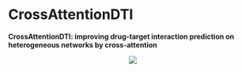 # CrossAttentionDTI
**CrossAttentionDTI: improving drug-target interaction prediction on heterogeneous networks by cross-attention**
<div align="center">
  <img src="https://github.com/LabBioMedCoder/CrossAttentionDTI/blob/main/CrossAttentionDTI.png">
</div>

